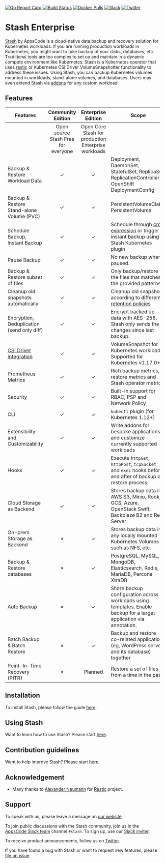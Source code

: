 [![Go Report Card](https://goreportcard.com/badge/kubestash.dev/kubestash)](https://goreportcard.com/report/kubestash.dev/kubestash)
[![Build Status](https://github.com/stashed/stash/workflows/CI/badge.svg)](https://github.com/stashed/stash/actions?workflow=CI)
[![Docker Pulls](https://img.shields.io/docker/pulls/appscode/stash.svg)](https://hub.docker.com/r/appscode/stash/)
[![Slack](https://shields.io/badge/Join_Slack-salck?color=4A154B&logo=slack)](https://slack.appscode.com)
[![Twitter](https://img.shields.io/twitter/follow/kubestash.svg?style=social&logo=twitter&label=Follow)](https://twitter.com/intent/follow?screen_name=KubeStash)

# Stash Enterprise

[Stash](https://stash.run) by AppsCode is a cloud-native data backup and recovery solution for Kubernetes workloads. If you are running production workloads in Kubernetes, you might want to take backup of your disks, databases, etc. Traditional tools are too complex to set up and maintain in a dynamic compute environment like Kubernetes. Stash is a Kubernetes operator that uses [restic](https://github.com/restic/restic) or Kubernetes CSI Driver VolumeSnapshotter functionality to address these issues. Using Stash, you can backup Kubernetes volumes mounted in workloads, stand-alone volumes, and databases. Users may even extend Stash via [addons](https://stash.run/docs/latest/guides/latest/addons/overview/) for any custom workload.

## Features

| Features                                                                                |          Community Edition          |                 Enterprise Edition                  | Scope                                                                                                                                                               |
| --------------------------------------------------------------------------------------- | :---------------------------------: | :-------------------------------------------------: | ------------------------------------------------------------------------------------------------------------------------------------------------------------------- |
|                                                                                         | Open source Stash Free for everyone | Open Core Stash for production Enterprise workloads |                                                                                                                                                                     |
| Backup & Restore Workload Data                                                          |              &#10003;               |                      &#10003;                       | Deployment, DaemonSet, StatefulSet, ReplicaSet, ReplicationController, OpenShift DeploymentConfig                                                                   |
| Backup & Restore Stand-alone Volume (PVC)                                               |              &#10003;               |                      &#10003;                       | PersistentVolumeClaim, PersistentVolume                                                                                                                             |
| Schedule Backup, Instant Backup                                                         |              &#10003;               |                      &#10003;                       | Schedule through [cron expression](https://en.wikipedia.org/wiki/Cron) or trigger instant backup using Stash Kubernetes plugin                                      |
| Pause Backup                                                                            |              &#10003;               |                      &#10003;                       | No new backup when paused.                                                                                                                                          |
| Backup & Restore subset of files                                                        |              &#10003;               |                      &#10003;                       | Only backup/restore the files that matches the provided patterns                                                                                                    |
| Cleanup old snapshots automatically                                                     |              &#10003;               |                      &#10003;                       | Cleanup old snapshots according to different [retention policies](https://restic.readthedocs.io/en/stable/060_forget.html#removing-snapshots-according-to-a-policy) |
| Encryption, Deduplication (send only diff)                                              |              &#10003;               |                      &#10003;                       | Encrypt backed up data with AES-256. Stash only sends the changes since last backup.                                                                                |
| [CSI Driver Integration](https://kubernetes.io/docs/concepts/storage/volume-snapshots/) |              &#10003;               |                      &#10003;                       | VolumeSnapshot for Kubernetes workloads. Supported for Kubernetes v1.17.0+.                                                                                         |
| Prometheus Metrics                                                                      |              &#10003;               |                      &#10003;                       | Rich backup metrics, restore metrics and Stash operator metrics.                                                                                                    |
| Security                                                                                |              &#10003;               |                      &#10003;                       | Built-in support for RBAC, PSP and Network Policy                                                                                                                   |
| CLI                                                                                     |              &#10003;               |                      &#10003;                       | `kubectl` plugin (for Kubernetes 1.12+)                                                                                                                             |
| Extensibility and Customizability                                                       |              &#10003;               |                      &#10003;                       | Write addons for bespoke applications and customize currently supported workloads                                                                                   |
| Hooks                                                                                   |              &#10003;               |                      &#10003;                       | Execute `httpGet`, `httpPost`, `tcpSocket` and `exec` hooks before and after of backup or restore process.                                                          |
| Cloud Storage as Backend                                                                |              &#10003;               |                      &#10003;                       | Stores backup data in AWS S3, Minio, Rook, GCS, Azure, OpenStack Swift, Backblaze B2 and Rest Server                                                                |
| On-prem Storage as Backend                                                              |              &#10007;               |                      &#10003;                       | Stores backup data in any locally mounted Kubernetes Volumes such as NFS, etc.                                                                                      |
| Backup & Restore databases                                                              |              &#10007;               |                      &#10003;                       | PostgreSQL, MySQL, MongoDB, Elasticsearch, Redis, MariaDB, Percona XtraDB                                                                                           |
| Auto Backup                                                                             |              &#10007;               |                      &#10003;                       | Share backup configuration across workloads using templates. Enable backup for a target application via annotation.                                                 |
| Batch Backup & Batch Restore                                                            |              &#10007;               |                      &#10003;                       | Backup and restore co-related applications (eg, WordPress server and its database) together                                                                         |
| Point-In-Time Recovery (PITR)                                                           |              &#10007;               |                       Planned                       | Restore a set of files from a time in the past.                                                                                                                     |

## Installation

To install Stash, please follow the guide [here](https://stash.run/docs/latest/setup/).

## Using Stash

Want to learn how to use Stash? Please start [here](https://stash.run/docs/latest/).

## Contribution guidelines

Want to help improve Stash? Please start [here](https://stash.run/docs/latest/welcome/contributing).

## Acknowledgement

- Many thanks to [Alexander Neumann](https://github.com/fd0) for [Restic](https://restic.net) project.

## Support

To speak with us, please leave a message on [our website](https://appscode.com/contact/).

To join public discussions with the Stash community, join us in the [AppsCode Slack team](https://appscode.slack.com/messages/C8NCX6N23/details/) channel `#stash`. To sign up, use our [Slack inviter](https://slack.appscode.com/).

To receive product announcements, follow us on [Twitter](https://twitter.com/KubeStash).

If you have found a bug with Stash or want to request new features, please [file an issue](https://github.com/stashed/project/issues/new).
